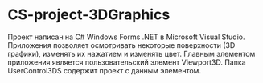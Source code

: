 # CS-project-3DGraphics
Проект написан на С# Windows Forms .NET в Microsoft Visual Studio. 
Приложения позволяет осмотривать некоторые поверхности (3D графики), изменять их нажатием и изменять цвет.
Главным элементом приложения является пользовательский элемент Viewport3D. Папка UserControl3DS содержит проект с данным элементом.

